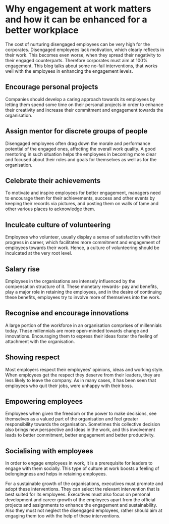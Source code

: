 # Why engagement at work matters and how it can be enhanced for a better workplace 

The cost of nurturing disengaged employees can be very high for the corporates. Disengaged employees lack motivation, which clearly reflects in their work. This becomes even worse, when they spread their negativity to their engaged counterparts. Therefore corporates must aim at 100% engagement. This blog talks about some no-fail interventions, that works well with the employees in enhancing the engagement levels.

## Encourage personal projects
Companies should develop a caring approach towards its employees by letting them spend some time on their personal projects in order to enhance their creativity and increase their commitment and engagement towards the organisation.

## Assign mentor for discrete groups of people
Disengaged employees often drag down the morale and performance potential of the engaged ones, affecting the overall work quality. A good mentoring in such situation helps the employees in becoming more clear and focused about their roles and goals for themselves as well as for the organisation.

## Celebrate their achievements
To motivate and inspire employees for better engagement, managers need to encourage them for their achievements, success and other events by keeping their records via pictures, and posting them on walls of fame and other various places to acknowledge them.

## Inculcate culture of volunteering
Employees who volunteer, usually display a sense of satisfaction with their progress in career, which facilitates more commitment and engagement of employees towards their work. Hence, a culture of volunteering should be inculcated at the very root level.

## Salary rise
Employees in the organisations are intensely influenced by the compensation structure of it. These monetary rewards- pay and benefits, play a major role in retaining the employees, and in the desire of continuing these benefits, employees try to involve more of themselves into the work.

## Recognise and encourage innovations
A large portion of the workforce in an organisation comprises of millennials today. These millennials are more open-minded towards change and innovations. Encouraging them to express their ideas foster the feeling of attachment with the organisation.

## Showing respect
Most employers respect their employees’ opinions, ideas and working style. When employees get the respect they deserve from their leaders, they are less likely to leave the company. As in many cases, it has been seen that employees who quit their jobs, were unhappy with their boss.

## Empowering employees
Employees when given the freedom or the power to make decisions, see themselves as a valued part of the organisation and feel greater responsibility towards the organisation. Sometimes this collective decision also brings new perspective and ideas in the work, and this involvement leads to better commitment, better engagement and better productivity.

## Socialising with employees
In order to engage employees in work, it is a prerequisite for leaders to engage with them socially. This type of culture at work boosts a feeling of belongingness and helps in retaining employees.

For a sustainable growth of the organisations, executives must promote and adopt these interventions. They can select the relevant intervention that is best suited for its employees. Executives must also focus on personal development and career growth of the employees apart from the official projects and assignments to enhance the engagement and sustainability. Also they must not neglect the disengaged employees, rather should aim at engaging them too with the help of these interventions.
